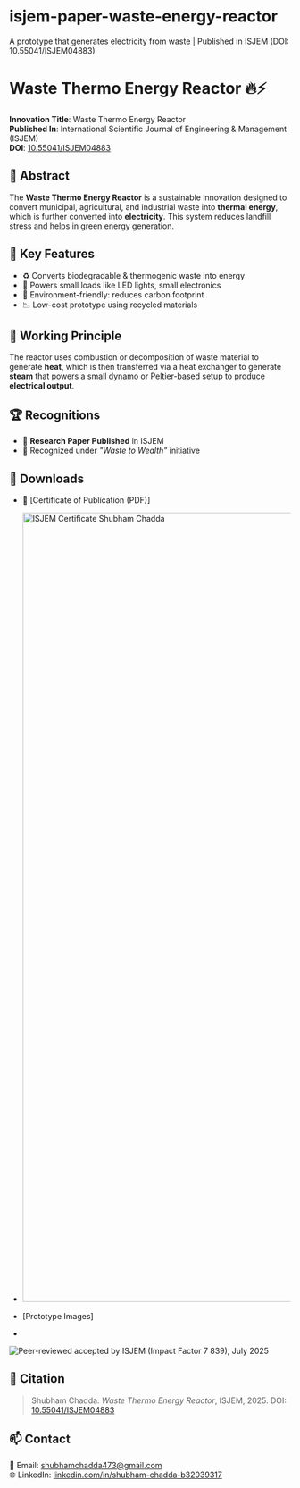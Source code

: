 # isjem-paper-waste-energy-reactor
A prototype that generates electricity from waste | Published in ISJEM (DOI: 10.55041/ISJEM04883)
# Waste Thermo Energy Reactor 🔥⚡

**Innovation Title**: Waste Thermo Energy Reactor  
**Published In**: International Scientific Journal of Engineering & Management (ISJEM)  
**DOI**: [10.55041/ISJEM04883](https://doi.org/10.55041/ISJEM04883)

## 🔬 Abstract

The **Waste Thermo Energy Reactor** is a sustainable innovation designed to convert municipal, agricultural, and industrial waste into **thermal energy**, which is further converted into **electricity**. This system reduces landfill stress and helps in green energy generation.


## 📌 Key Features

- ♻️ Converts biodegradable & thermogenic waste into energy  
- 🔋 Powers small loads like LED lights, small electronics  
- 🌱 Environment-friendly: reduces carbon footprint  
- 📉 Low-cost prototype using recycled materials


## 🧪 Working Principle

The reactor uses combustion or decomposition of waste material to generate **heat**, which is then transferred via a heat exchanger to generate **steam** that powers a small dynamo or Peltier-based setup to produce **electrical output**.


## 🏆 Recognitions

- 📜 **Research Paper Published** in ISJEM  
- 🧠 Recognized under *"Waste to Wealth"* initiative


## 📂 Downloads

- 📄 [Certificate of Publication (PDF)]
- <img width="2000" height="1414" alt="ISJEM Certificate Shubham Chadda" src="https://github.com/user-attachments/assets/42282288-5e72-4532-968c-08e44d5d3a65" />

- [Prototype Images]
- 
![Peer-reviewed   accepted by ISJEM (Impact Factor 7 839), July 2025](https://github.com/user-attachments/assets/20988413-aef9-4900-a299-4f299f57e912)

## 🔗 Citation

> Shubham Chadda. *Waste Thermo Energy Reactor*, ISJEM, 2025. DOI: [10.55041/ISJEM04883](https://doi.org/10.55041/ISJEM04883)


## 📫 Contact

📧 Email: shubhamchadda473@gmail.com  
🌐 LinkedIn: [linkedin.com/in/shubham-chadda-b32039317](https://www.linkedin.com/in/shubham-chadda-b32039317)
